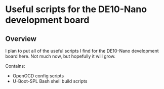 # Useful scripts for the DE10-Nano development board

## Overview

I plan to put all of the useful scripts I find for the DE10-Nano development
board here.  Not much now, but hopefully it will grow.

Contains:
  - OpenOCD config scripts
  - U-Boot-SPL Bash shell build scripts
 
